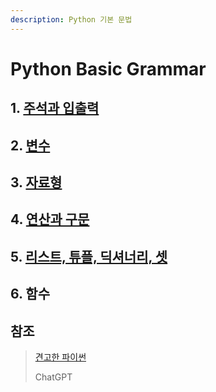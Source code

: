 ```yaml
---
description: Python 기본 문법
---
```


# Python Basic Grammar

## 1. [주석과 입출력](comments-and-input-output.md)

## 2. [변수](variable.md)

## 3. [자료형](data-type.md)

## 4. [연산과 구문](operations-and-syntax.md)

## 5. [리스트, 튜플, 딕셔너리, 셋](list-tuple-dictionary-set.md)

## 6. 함수



## 참조

> [견고한 파이썬](https://www.books.weniv.co.kr/python)
>
> ChatGPT

